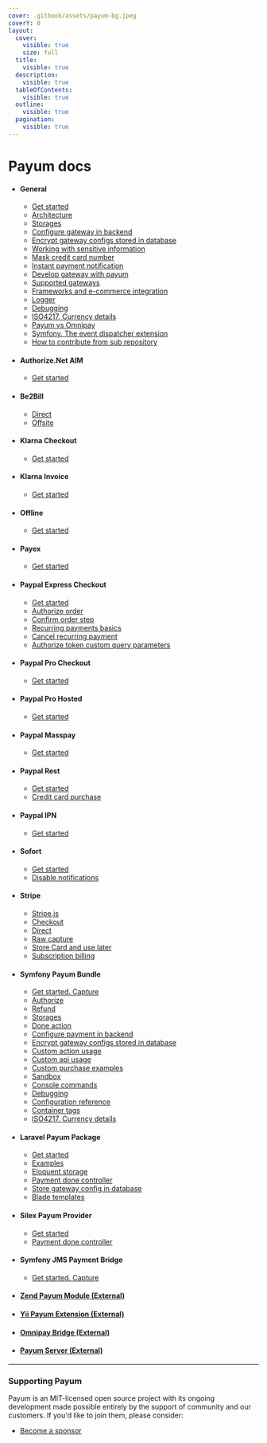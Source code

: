 ```yaml
---
cover: .gitbook/assets/payum-bg.jpeg
coverY: 0
layout:
  cover:
    visible: true
    size: full
  title:
    visible: true
  description:
    visible: true
  tableOfContents:
    visible: true
  outline:
    visible: true
  pagination:
    visible: true
---
```


# Payum docs

* #### General
  * [Get started](get-it-started.md)
  * [Architecture](the-architecture.md)
  * [Storages](storages.md)
  * [Configure gateway in backend](configure-gateway-in-backend.md)
  * [Encrypt gateway configs stored in database](encrypt-gateway-configs-stored-in-database.md)
  * [Working with sensitive information](working-with-sensitive-information.md)
  * [Mask credit card number](mask-credit-card-number.md)
  * [Instant payment notification](instant-payment-notification.md)
  * [Develop gateway with payum](develop-gateway-with-payum.md)
  * [Supported gateways](supported-gateways.md)
  * [Frameworks and e-commerce integration](frameworks-and-e-commerce-integration.md)
  * [Logger](logger.md)
  * [Debugging](debugging.md)
  * [ISO4217. Currency details](iso4217-or-currency-details.md)
  * [Payum vs Omnipay](payum-vs-omnipay.md)
  * [Symfony. The event dispatcher extension](event-dispatcher.md)
  * [How to contribute from sub repository](how-to-contribute-from-subrepository.md)
* #### Authorize.Net AIM
  * [Get started](authorize-net/aim/get-it-started.md)
* #### Be2Bill
  * [Direct](be2bill/direct.md)
  * [Offsite](be2bill/offsite.md)
* #### Klarna Checkout
  * [Get started](klarna/checkout/get-it-started.md)
* #### Klarna Invoice
  * [Get started](klarna/invoice/get-it-started.md)
* #### Offline
  * [Get started](offline/get-it-started.md)
* #### Payex
  * [Get started](payex/get-it-started.md)
* #### Paypal Express Checkout
  * [Get started](paypal/express-checkout/get-it-started.md)
  * [Authorize order](paypal/express-checkout/authorize-order.md)
  * [Confirm order step](paypal/express-checkout/confirm-order-step.md)
  * [Recurring payments basics](paypal/express-checkout/recurring-payments-basics.md)
  * [Cancel recurring payment](paypal/express-checkout/cancel-recurring-payment.md)
  * [Authorize token custom query parameters](paypal/express-checkout/authorize-token-custom-query-parameters.md)
* #### Paypal Pro Checkout
  * [Get started](paypal/pro-checkout/get-it-started.md)
* #### Paypal Pro Hosted
  * [Get started](paypal/pro-hosted/get-it-started.md)
* #### Paypal Masspay
  * [Get started](paypal/masspay/get-it-started.md)
* #### Paypal Rest
  * [Get started](paypal/rest/get-it-started.md)
  * [Credit card purchase](paypal/rest/credit-card-purchase.md)
* #### Paypal IPN
  * [Get started](paypal/ipn/get-it-started.md)
* #### Sofort
  * [Get started](sofort/get-it-started.md)
  * [Disable notifications](sofort/disable-notifications.md)
* #### Stripe
  * [Stripe.js](stripe/js.md)
  * [Checkout](stripe/checkout.md)
  * [Direct](stripe/direct.md)
  * [Raw capture](stripe/raw-capture.md)
  * [Store Card and use later](stripe/store-card-and-use-later.md)
  * [Subscription billing](stripe/subscription-billing.md)
* #### Symfony Payum Bundle
  * [Get started. Capture](symfony/get-it-started.md)
  * [Authorize](symfony/authorize.md)
  * [Refund](symfony/refund.md)
  * [Storages](symfony/storages.md)
  * [Done action](symfony/purchase-done-action.md)
  * [Configure payment in backend](symfony/configure-payment-in-backend.md)
  * [Encrypt gateway configs stored in database](symfony/encrypt-gateway-configs-stored-in-database.md)
  * [Custom action usage](symfony/custom-action-usage.md)
  * [Custom api usage](symfony/custom-api-usage.md)
  * [Custom purchase examples](symfony/custom-purchase-examples.md)
  * [Sandbox](symfony/sandbox.md)
  * [Console commands](symfony/console-commands.md)
  * [Debugging](symfony/debugging.md)
  * [Configuration reference](symfony/configuration-reference.md)
  * [Container tags](symfony/container-tags.md)
  * [ISO4217. Currency details](symfony/iso4217-or-currency-details.md)
* #### Laravel Payum Package
  * [Get started](laravel/get-it-started.md)
  * [Examples](laravel/examples.md)
  * [Eloquent storage](laravel/eloquent-storage.md)
  * [Payment done controller](laravel/payment-done-controller.md)
  * [Store gateway config in database](laravel/store-gateway-config-in-database.md)
  * [Blade templates](laravel/blade-templating.md)
* #### Silex Payum Provider
  * [Get started](silex/get-it-started.md)
  * [Payment done controller](silex/payment-done-controller.md)
* #### Symfony JMS Payment Bridge
  * [Get started. Capture](jms-payment-bridge/get-it-started.md)
* #### [Zend Payum Module (External)](https://github.com/Payum/PayumModule)
* #### [Yii Payum Extension (External)](https://github.com/Payum/PayumYiiExtension)
* #### [Omnipay Bridge (External)](https://github.com/Payum/OmnipayBridge)
* #### [Payum Server (External)](https://github.com/Payum/PayumServer)

***

### Supporting Payum

Payum is an MIT-licensed open source project with its ongoing development made possible entirely by the support of community and our customers. If you'd like to join them, please consider:

* [Become a sponsor](https://github.com/sponsors/Payum)
